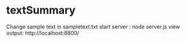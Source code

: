 # textSummary
Change sample text in sampletext.txt
start server : node server.js
view output: http://localhost:8800/
